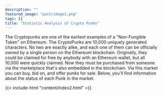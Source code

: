 ```yaml
---
description: ""
featured_image: "post/image1.png"
tags: []
title: "Statistic Analysis of Crypto Punks"
---
```

The Cryptopunks are one of the earliest examples of a "Non-Fungible Token" on Ethereum. The CryptoPunks are 10,000 uniquely generated characters. No two are exactly alike, and each one of them can be officially owned by a single person on the Ethereum blockchain. Originally, they could be claimed for free by anybody with an Ethereum wallet, but all 10,000 were quickly claimed. Now they must be purchased from someone via the marketplace that's also embedded in the blockchain. Via this market you can buy, bid on, and offer punks for sale. Below, you'll find information about the status of each Punk in the market.

{{< include-html "content/index2.html" >}}

